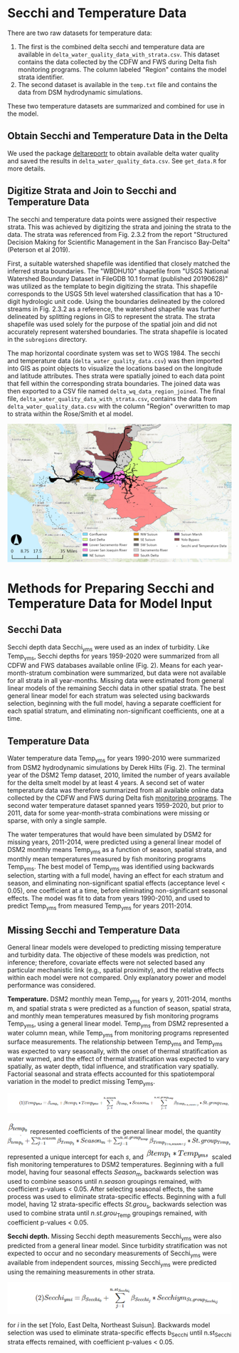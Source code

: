 # Secchi and Temperature Data
There are two raw datasets for temperature data:

1. The first is the combined delta secchi and temperature data are available in `delta_water_quality_data_with_strata.csv`. This dataset contains the data collected by the CDFW and FWS during Delta fish monitoring programs. The column labeled "Region" contains the model strata identifier.
2. The second dataset is available in the `temp.txt` file and contains the data from DSM hydrodynamic simulations. 

These two temperature datasets are summarized and combined for use in the model. 


## Obtain Secchi and Temperature Data in the Delta

We used the package [deltareportr](https://github.com/sbashevkin/deltareportr) to obtain available delta water quality and saved the results in  `delta_water_quality_data.csv`. See `get_data.R` for more details.


## Digitize Strata and Join to Secchi and Temperature Data
The secchi and temperature data points were assigned their respective strata. This was achieved by digitizing the strata and joining the strata to the data. The strata was referenced from Fig. 2.3.2 from the report "Structured Decision Making for Scientific Management in the San Francisco Bay-Delta" (Peterson et al 2019).

First, a suitable watershed shapefile was identified that closely matched the inferred strata boundaries. The "WBDHU10" shapefile from "USGS National Watershed Boundary Dataset in FileGDB 10.1 format (published 20190628)" was utilized as the template to begin digitizing the strata. This shapefile corresponds to the USGS 5th level watershed classification that has a 10-digit hydrologic unit code. Using the boundaries delineated by the colored streams in Fig. 2.3.2 as a reference, the watershed shapefile was further delineated by splitting regions in GIS to represent the strata. The strata shapefile was used solely for the purpose of the spatial join and did not accurately represent watershed boundaries. The strata shapefile is located in the `subregions` directory.

The map horizontal coordinate system was set to WGS 1984. The secchi and temperature data (`delta_water_quality_data.csv`) was then imported into GIS as point objects to visualize the locations based on the longitude and latitude attributes. Thes strata were spatially joined to each data point that fell within the corresponding strata boundaries. The joined data was then exported to a CSV file named `delta_wq_data_region_joined`. The final file, `delta_water_quality_data_with_strata.csv`, contains the data from `delta_water_quality_data.csv` with the column "Region" overwritten to map to strata within the Rose/Smith et al model.

![](media/digitized_strata_regions.png)

# Methods for Preparing Secchi and Temperature Data for Model Input 

## Secchi Data 

Secchi depth data Secchi<sub>yms</sub> were used as an index of turbidity. Like Temp<sub>yms</sub>, Secchi depths for years 
1959-2020 were summarized from all CDFW and FWS databases available online (Fig. 2). Means for each year-month-stratum combination 
were summarized, but data were not available for all strata in all year-months. Missing data were estimated from general linear models
of the remaining Secchi data in other spatial strata. The best general linear model for each stratum was selected using backwards selection, 
beginning with the full model, having a separate coefficient for each spatial stratum, and eliminating non-significant coefficients, one at a time.

## Temperature Data

Water temperature data Temp<sub>yms</sub> for years 1990-2010 were summarized from DSM2 hydrodynamic simulations by Derek Hilts (Fig. 2).
The terminal year of the DSM2 Temp dataset, 2010, limited the number of years available for the delta smelt model by at least 4 years. A second set of
water temperature data was therefore summarized from all available online data collected by the CDFW and FWS during Delta fish 
[monitoring programs](https://www.fws.gov/lodi/). The second water temperature dataset spanned years 1959-2020, but prior to 2011,
data for some year-month-strata combinations were missing or sparse, with only a single sample.

The water temperatures that would have been simulated by DSM2 for missing years, 2011-2014, were predicted using a general linear model of DSM2 monthly
means Temp<sub>yms</sub> as a function of season, spatial strata, and monthly mean temperatures measured by fish monitoring programs
Temp<sub>yms</sub>. The best model of Temp<sub>yms</sub> was identified using backwards selection, starting with a full model, having an effect for
each stratum and season, and eliminating non-significant spatial effects (acceptance level < 0.05), one coefficient at a time, before eliminating
non-significant seasonal effects. The model was fit to data from years 1990-2010, and used to predict Temp<sub>yms</sub> from measured
Temp<sub>yms</sub> for years 2011-2014.

## Missing Secchi and Temperature Data 

General linear models were developed to predicting missing temperature and turbidity data. The objective of these models was prediction, not inference; therefore, covariate effects were not selected based any particular mechanistic link (e.g., spatial proximity), and the relative effects within each model were not compared. Only explanatory power and model performance was considered.

**Temperature.** DSM2 monthly mean Temp<sub>yms</sub> for years y, 2011-2014, months m, and spatial strata s were predicted as a function of season, spatial strata, and monthly mean temperatures measured by fish monitoring programs Temp<sub>yms</sub>, using a general linear model. Temp<sub>yms</sub> from DSM2 represented a water column mean, while Temp<sub>yms</sub> from monitoring programs represented surface measurements. The relationship between  Temp<sub>yms</sub> and Temp<sub>yms</sub> was expected to vary seasonally, with the onset of thermal stratification as water warmed, and the effect of thermal stratification was expected to vary spatially, as water depth, tidal influence, and stratification vary spatially. Factorial seasonal and strata effects accounted for this spatiotemporal variation in the model to predict missing Temp<sub>yms</sub>.

![](figures/temp-formula.png)


![](figures/beta-temp.png) represented coefficients of the general linear model, the quantity 
![](figures/temp-formulat-2.png) represented a unique intercept for each _s_, and ![](figures/temp-formula-3.png) scaled fish monitoring temperatures to DSM2 temperatures. Beginning with a full model, having four seasonal effects _Season_<sub>m</sub>, backwards selection was used to combine seasons until _n.season_ groupings remained, with coefficient p-values < 0.05. After selecting seasonal effects, the same process was used to eliminate strata-specific effects. Beginning with a full model, having 12 strata-specific effects _St.grou_<sub>s</sub>, backwards selection was used to combine strata until _n.st.grou_<sub>Temp</sub> groupings remained, with coefficient p-values < 0.05.

**Secchi depth.** Missing Secchi depth measurements Secchi<sub>yms</sub> were also predicted from a general linear model. Since turbidity stratification was not expected to occur and no secondary measurements of Secchi<sub>yms</sub> were available from independent sources, missing Secchi<sub>yms</sub> were predicted using the remaining measurements in other strata.

![](figures/secchi-equation.png)

for _i_ in the set [Yolo, East Delta, Northeast Suisun]. Backwards model selection was used to eliminate strata-specific effects b<sub>Secchi</sub> until n.st<sub>Secchi</sub> strata effects remained, with coefficient p-values < 0.05.


